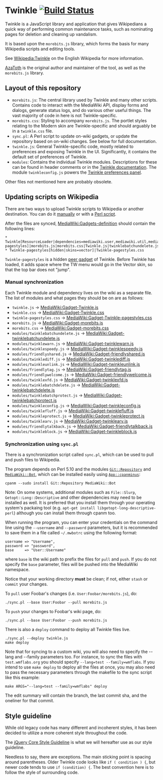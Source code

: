 Twinkle [![Build Status](https://travis-ci.org/azatoth/twinkle.svg?branch=master)](https://travis-ci.org/azatoth/twinkle)
=======

Twinkle is a JavaScript library and application that gives Wikipedians a quick way of performing common maintenance tasks, such as nominating pages for deletion and cleaning up vandalism.

It is based upon the `morebits.js` library, which forms the basis for many Wikipedia scripts and editing tools.

See [Wikipedia:Twinkle][] on the English Wikipedia for more information.

[AzaToth][] is the original author and maintainer of the tool, as well as the `morebits.js` library.

Layout of this repository
-------------------------

* `morebits.js`: The central library used by Twinkle and many other scripts. Contains code to interact with the MediaWiki API, display forms and dialogs, generate status logs, and do various other useful things. The vast majority of code in here is not Twinkle-specific.
* `morebits.css`: Styling to accompany `morebits.js`. The portlet styles relating to the Modern skin are Twinkle-specific and should arguably be in a `twinkle.css` file.
* `sync.pl`: A Perl script to update on-wiki gadgets, or update the repository based on on-wiki changes. See below for full documentation.
* `twinkle.js`: General Twinkle-specific code, mostly related to preferences and exposing Twinkle in the UI. Significantly, it contains the default set of preferences of Twinkle.
* `modules`: Contains the individual Twinkle modules. Descriptions for these can be found in header comments or in the [Twinkle documentation][]. The module `twinkleconfig.js` powers the [Twinkle preferences panel][WP:TWPREFS].

Other files not mentioned here are probably obsolete.

Updating scripts on Wikipedia
-----------------------------

There are two ways to upload Twinkle scripts to Wikipedia or another destination. You can do it [manually](#manual-synchronization) or with a [Perl script](#synchronization-using-syncpl).

After the files are synced, [MediaWiki:Gadgets-definition][] should contain the following lines:

    * Twinkle[ResourceLoader|dependencies=mediawiki.user,mediawiki.util,mediawiki.RegExp,mediawiki.notify,jquery.ui.dialog,jquery.tipsy,moment|rights=autoconfirmed|type=general|peers=Twinkle-pagestyles]|morebits.js|morebits.css|Twinkle.js|twinklebatchundelete.js|twinklewarn.js|twinklespeedy.js|friendlyshared.js|twinklediff.js|twinkleunlink.js|friendlytag.js|friendlywelcome.js|twinklexfd.js|twinklebatchdelete.js|twinklebatchprotect.js|twinkleconfig.js|twinklefluff.js|twinkleprotect.js|twinklearv.js|twinkleblock.js|friendlytalkback.js|Twinkle.css
    * Twinkle-pagestyles[hidden|skins=vector]|Twinkle-pagestyles.css

`Twinkle-pagestyles` is a hidden [peer gadget](https://www.mediawiki.org/wiki/ResourceLoader/Migration_guide_(users)#Gadget_peers) of Twinkle. Before Twinkle has loaded, it adds space where the TW menu would go in the Vector skin, so that the top bar does not "jump".

### Manual synchronization

Each Twinkle module and dependency lives on the wiki as a separate file. The list of modules and what pages they should be on are as follows:

* `twinkle.js` &rarr; [MediaWiki:Gadget-Twinkle.js][]
* `twinkle.css` &rarr; [MediaWiki:Gadget-Twinkle.css][]
* `twinkle-pagestyles.css` &rarr; [MediaWiki:Gadget-Twinkle-pagestyles.css][]
* `morebits.js` &rarr; [MediaWiki:Gadget-morebits.js][]
* `morebits.css` &rarr; [MediaWiki:Gadget-morebits.css][]
* `modules/twinklebatchundelete.js` &rarr; [MediaWiki:Gadget-twinklebatchundelete.js][]
* `modules/twinklewarn.js` &rarr; [MediaWiki:Gadget-twinklewarn.js][]
* `modules/twinklespeedy.js` &rarr; [MediaWiki:Gadget-twinklespeedy.js][]
* `modules/friendlyshared.js` &rarr; [MediaWiki:Gadget-friendlyshared.js][]
* `modules/twinklediff.js` &rarr; [MediaWiki:Gadget-twinklediff.js][]
* `modules/twinkleunlink.js` &rarr; [MediaWiki:Gadget-twinkleunlink.js][]
* `modules/friendlytag.js` &rarr; [MediaWiki:Gadget-friendlytag.js][]
* `modules/friendlywelcome.js` &rarr; [MediaWiki:Gadget-friendlywelcome.js][]
* `modules/twinklexfd.js` &rarr; [MediaWiki:Gadget-twinklexfd.js][]
* `modules/twinklebatchdelete.js` &rarr; [MediaWiki:Gadget-twinklebatchdelete.js][]
* `modules/twinklebatchprotect.js` &rarr; [MediaWiki:Gadget-twinklebatchprotect.js][]
* `modules/twinkleconfig.js` &rarr; [MediaWiki:Gadget-twinkleconfig.js][]
* `modules/twinklefluff.js` &rarr; [MediaWiki:Gadget-twinklefluff.js][]
* `modules/twinkleprotect.js` &rarr; [MediaWiki:Gadget-twinkleprotect.js][]
* `modules/twinklearv.js` &rarr; [MediaWiki:Gadget-twinklearv.js][]
* `modules/friendlytalkback.js` &rarr; [MediaWiki:Gadget-friendlytalkback.js][]
* `modules/twinkleblock.js` &rarr; [MediaWiki:Gadget-twinkleblock.js][]

### Synchronization using `sync.pl`

There is a synchronization script called `sync.pl`, which can be used to pull and push files to Wikipedia.

The program depends on Perl 5.10 and the modules [`Git::Repository`][Git::Repository] and [`MediaWiki::Bot`][MediaWiki::Bot], which can be installed easily using [`App::cpanminus`][App::cpanminus]:

    cpanm --sudo install Git::Repository MediaWiki::Bot

Note: On some systems, additional modules such as `File::Slurp`, `Getopt::Long::Descriptive` and other dependencies may need to be installed as well. It is preferred that you install them through your operating system's packaing tool (e.g. `apt-get install libgetopt-long-descriptive-perl`) although you can install them through cpanm too.

When running the program, you can enter your credentials on the command line using the `--username` and `--password` parameters, but it is recommended to save them in a file called `~/.mwbotrc` using the following format:

    username => "Username",
    password => "password",
    base     => "User::Username"

where `base` is the wiki path to prefix the files for `pull` and `push`. If you do not specify the `base` parameter, files will be pushed into the MediaWiki namespace.

Notice that your working directory **must** be clean; if not, either `stash` or `commit` your changes.

To `pull` user Foobar's changes (i.e. `User:Foobar/morebits.js`), do:

    ./sync.pl --base User:Foobar --pull morebits.js

To `push` your changes to Foobar's wiki page, do:

    ./sync.pl --base User:Foobar --push morebits.js

There is also a `deploy` command to deploy all Twinkle files live.

    ./sync.pl --deploy twinkle.js
    make deploy

Note that for syncing to a custom wiki, you will also need to specify the --lang and --family parameters too. For instance, to sync the files with `test.wmflabs.org` you should specify `--lang=test --family=wmflabs`. If you intend to use `make deploy` to deploy all the files at once, you may also need to pass the necessary parameters through the makefile to the sync script like this example:

    make ARGS="--lang=test --family=wmflabs" deploy

The edit summary will contain the branch, the last commit sha, and the oneliner for that commit.

Style guideline
---------------

While old legacy code has many different and incoherent styles, it has been decided to utilize a more coherent style throughout the code.

The [jQuery Core Style Guideline][jq_style] is what we will hereafter use as our style guideline.

Needless to say, there are exceptions. The main sticking point is spacing around parentheses. Older Twinkle code looks like `if ( condition ) {`, but newer code tends to use `if (condition) {`. The best convention here is to follow the style of surrounding code.

[Wikipedia:Twinkle]: https://en.wikipedia.org/wiki/Wikipedia:Twinkle
[AzaToth]: https://en.wikipedia.org/wiki/User:AzaToth
[Twinkle documentation]: https://hi.wikipedia.org/wiki/Wikipedia:Twinkle/doc
[WP:TWPREFS]: https://hi.wikipedia.org/wiki/Wikipedia:Twinkle/Preferences
[MediaWiki:Gadget-Twinkle.js]: https://hi.wikipedia.org/wiki/MediaWiki:Gadget-Twinkle.js
[MediaWiki:Gadget-Twinkle.css]: https://hi.wikipedia.org/wiki/MediaWiki:Gadget-Twinkle.css
[MediaWiki:Gadget-Twinkle-pagestyles.css]: https://hi.wikipedia.org/wiki/MediaWiki:Gadget-Twinkle-pagestyles.css
[MediaWiki:Gadget-morebits.js]: https://hi.wikipedia.org/wiki/MediaWiki:Gadget-morebits.js
[MediaWiki:Gadget-morebits.css]: https://hi.wikipedia.org/wiki/MediaWiki:Gadget-morebits.css
[MediaWiki:Gadget-twinklebatchundelete.js]: https://hi.wikipedia.org/wiki/MediaWiki:Gadget-twinklebatchundelete.js
[MediaWiki:Gadget-twinklewarn.js]: https://hi.wikipedia.org/wiki/MediaWiki:Gadget-twinklewarn.js
[MediaWiki:Gadget-twinklespeedy.js]: https://hi.wikipedia.org/wiki/MediaWiki:Gadget-twinklespeedy.js
[MediaWiki:Gadget-friendlyshared.js]: https://hi.wikipedia.org/wiki/MediaWiki:Gadget-friendlyshared.js
[MediaWiki:Gadget-twinklediff.js]: https://hi.wikipedia.org/wiki/MediaWiki:Gadget-twinklediff.js
[MediaWiki:Gadget-twinkleunlink.js]: https://hi.wikipedia.org/wiki/MediaWiki:Gadget-twinkleunlink.js
[MediaWiki:Gadget-friendlytag.js]: https://hi.wikipedia.org/wiki/MediaWiki:Gadget-friendlytag.js
[MediaWiki:Gadget-friendlywelcome.js]: https://hi.wikipedia.org/wiki/MediaWiki:Gadget-friendlywelcome.js
[MediaWiki:Gadget-twinklexfd.js]: https://hi.wikipedia.org/wiki/MediaWiki:Gadget-twinklexfd.js
[MediaWiki:Gadget-twinklebatchdelete.js]: https://hi.wikipedia.org/wiki/MediaWiki:Gadget-twinklebatchdelete.js
[MediaWiki:Gadget-twinklebatchprotect.js]: https://hi.wikipedia.org/wiki/MediaWiki:Gadget-twinklebatchprotect.js
[MediaWiki:Gadget-twinkleconfig.js]: https://hi.wikipedia.org/wiki/MediaWiki:Gadget-twinkleconfig.js
[MediaWiki:Gadget-twinklefluff.js]: https://hi.wikipedia.org/wiki/MediaWiki:Gadget-twinklefluff.js
[MediaWiki:Gadget-twinkleprotect.js]: https://hi.wikipedia.org/wiki/MediaWiki:Gadget-twinkleprotect.js
[MediaWiki:Gadget-twinklearv.js]: https://hi.wikipedia.org/wiki/MediaWiki:Gadget-twinklearv.js
[MediaWiki:Gadget-friendlytalkback.js]: https://hi.wikipedia.org/wiki/MediaWiki:Gadget-friendlytalkback.js
[MediaWiki:Gadget-twinkleblock.js]: https://hi.wikipedia.org/wiki/MediaWiki:Gadget-twinkleblock.js
[User:AzaToth/twinkle.js]: https://hi.wikipedia.org/wiki/User:AzaToth/twinkle.js
[MediaWiki:Gadgets-definition]: https://hi.wikipedia.org/wiki/MediaWiki:Gadgets-definition
[Git::Repository]: https://metacpan.org/pod/Git::Repository
[MediaWiki::Bot]: https://metacpan.org/pod/MediaWiki::Bot
[App::cpanminus]: https://metacpan.org/pod/App::cpanminus
[jq_style]: https://contribute.jquery.org/style-guide/js/
